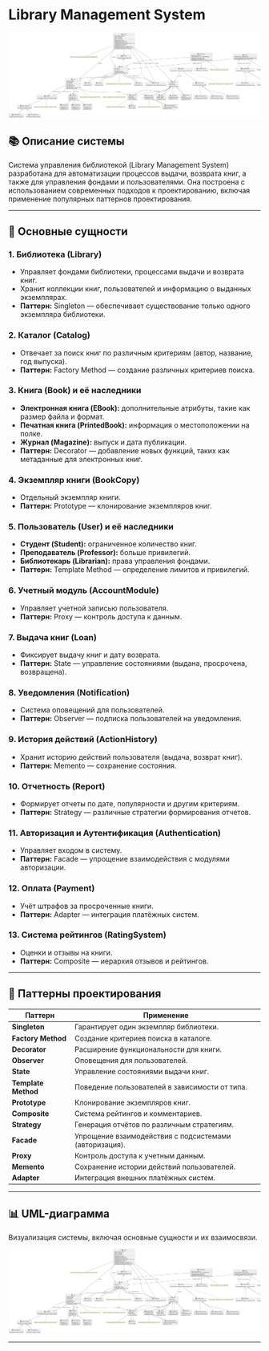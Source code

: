 # Library Management System

![UML Diagram](UML%20Diagramm.png)

## 📚 Описание системы

Система управления библиотекой (Library Management System) разработана для автоматизации процессов выдачи, возврата книг, а также для управления фондами и пользователями. Она построена с использованием современных подходов к проектированию, включая применение популярных паттернов проектирования.

---

## 🌟 Основные сущности

### 1. **Библиотека (Library)**
- Управляет фондами библиотеки, процессами выдачи и возврата книг.
- Хранит коллекции книг, пользователей и информацию о выданных экземплярах.
- **Паттерн:** Singleton — обеспечивает существование только одного экземпляра библиотеки.

### 2. **Каталог (Catalog)**
- Отвечает за поиск книг по различным критериям (автор, название, год выпуска).
- **Паттерн:** Factory Method — создание различных критериев поиска.

### 3. **Книга (Book) и её наследники**
- **Электронная книга (EBook):** дополнительные атрибуты, такие как размер файла и формат.
- **Печатная книга (PrintedBook):** информация о местоположении на полке.
- **Журнал (Magazine):** выпуск и дата публикации.
- **Паттерн:** Decorator — добавление новых функций, таких как метаданные для электронных книг.

### 4. **Экземпляр книги (BookCopy)**
- Отдельный экземпляр книги.
- **Паттерн:** Prototype — клонирование экземпляров книг.

### 5. **Пользователь (User) и её наследники**
- **Студент (Student):** ограниченное количество книг.
- **Преподаватель (Professor):** больше привилегий.
- **Библиотекарь (Librarian):** права управления фондами.
- **Паттерн:** Template Method — определение лимитов и привилегий.

### 6. **Учетный модуль (AccountModule)**
- Управляет учетной записью пользователя.
- **Паттерн:** Proxy — контроль доступа к данным.

### 7. **Выдача книг (Loan)**
- Фиксирует выдачу книг и дату возврата.
- **Паттерн:** State — управление состояниями (выдана, просрочена, возвращена).

### 8. **Уведомления (Notification)**
- Система оповещений для пользователей.
- **Паттерн:** Observer — подписка пользователей на уведомления.

### 9. **История действий (ActionHistory)**
- Хранит историю действий пользователя (выдача, возврат книг).
- **Паттерн:** Memento — сохранение состояния.

### 10. **Отчетность (Report)**
- Формирует отчеты по дате, популярности и другим критериям.
- **Паттерн:** Strategy — различные стратегии формирования отчетов.

### 11. **Авторизация и Аутентификация (Authentication)**
- Управляет входом в систему.
- **Паттерн:** Facade — упрощение взаимодействия с модулями авторизации.

### 12. **Оплата (Payment)**
- Учёт штрафов за просроченные книги.
- **Паттерн:** Adapter — интеграция платёжных систем.

### 13. **Система рейтингов (RatingSystem)**
- Оценки и отзывы на книги.
- **Паттерн:** Composite — иерархия отзывов и рейтингов.

---

## 📐 Паттерны проектирования

| **Паттерн**          | **Применение**                                                                 |
|-----------------------|-------------------------------------------------------------------------------|
| **Singleton**         | Гарантирует один экземпляр библиотеки.                                       |
| **Factory Method**    | Создание критериев поиска в каталоге.                                         |
| **Decorator**         | Расширение функциональности для книги.                                        |
| **Observer**          | Оповещения для пользователей.                                                |
| **State**             | Управление состояниями выдачи книг.                                          |
| **Template Method**   | Поведение пользователей в зависимости от типа.                               |
| **Prototype**         | Клонирование экземпляров книг.                                               |
| **Composite**         | Система рейтингов и комментариев.                                            |
| **Strategy**          | Генерация отчётов по различным стратегиям.                                   |
| **Facade**            | Упрощение взаимодействия с подсистемами (авторизация).                       |
| **Proxy**             | Контроль доступа к учетным данным.                                           |
| **Memento**           | Сохранение истории действий пользователей.                                   |
| **Adapter**           | Интеграция внешних платёжных систем.                                         |

---

## 📊 UML-диаграмма
Визуализация системы, включая основные сущности и их взаимосвязи.

![UML Diagram](UML%20Diagramm.png)

---
